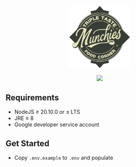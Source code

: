 <!-- markdownlint-disable MD033 MD041 MD045 -->

<p align="center" width="100%">
    <img width="33%" src="./favicon.png">
</p>

<p align="center" width="100%">
  <a href="https://github.com/iamkenos/triple-taste-rpa/actions/workflows/rpa.yml" target="_blank">
    <img src="https://img.shields.io/github/actions/workflow/status/iamkenos/triple-taste-rpa/rpa.yml?label=rpa&logo=github">
  </a>
</p>

## Requirements

- NodeJS ≥ 20.10.0 or ≤ LTS
- JRE ≥ 8
- Google developer service account

## Get Started

- Copy `.env.example` to `.env` and populate

